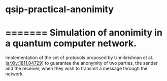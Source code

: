 # qsip-practical-anonimity

=======
Simulation of anonimity in a quantum computer network.
=======
Implementation of the set of protocols proposed by Unnikrishnan et al. ([arXiv:1811.04729](https://arxiv.org/abs/1811.04729)) to guarantee the anonymity of two parties, the sender and the receiver, when they wish to transmit a message through the network.

